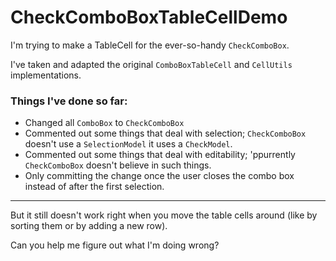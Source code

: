 # CheckComboBoxTableCellDemo
I'm trying to make a TableCell for the ever-so-handy `CheckComboBox`. 

I've taken and adapted the original `ComboBoxTableCell` and `CellUtils` implementations.

### Things I've done so far:
 * Changed all `ComboBox` to `CheckComboBox`
 * Commented out some things that deal with selection; `CheckComboBox` doesn't use a `SelectionModel` it uses a `CheckModel`.
 * Commented out some things that deal with editability; 'ppurrently `CheckComboBox` doesn't believe in such things.
 * Only committing the change once the user closes the combo box instead of after the first selection.

 ---

But it still doesn't work right when you move the table cells around (like by sorting them or by adding a new row). 

Can you help me figure out what I'm doing wrong?
